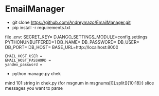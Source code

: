 # EmailManager
- git clone https://github.com/Andreymazo/EmailManager.git
- pip install -r requirements.txt

file .env:
    SECRET_KEY=
    DJANGO_SETTINGS_MODULE=config.settings
    PYTHONUNBUFFERED=1
    DB_NAME=
    DB_PASSWORD=
    DB_USER=
    DB_PORT=
    DB_HOST=
    BASE_URL=http://localhost:8000

    EMAIL_HOST_USER = 
    EMAIL_HOST_PASSWORD = 
    yandex_password = 

- python manage.py chek

mind 101 string in chek.py  (for msgnum in msgnums[0].split()[10:18]:)
slice messages you want to parse




